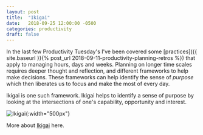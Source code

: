 ```yaml
---
layout: post
title:  "Ikigai"
date:   2018-09-25 12:00:00 -0500
categories: productivity
draft: false
---
```


In the last few Productivity Tuesday's I've been covered some [practices]({{ site.baseurl }}{% post_url 2018-09-11-productivity-planning-retros %}) that apply to managing hours, days and weeks. Planning on longer time scales requires deeper thought and reflection, and different frameworks to help make decisions. These frameworks can help identify the sense of _purpose_ which then liberates us to focus and make the most of every day.

Ikigai is one such framework. Ikigai helps to identify a sense of purpose by looking at the intersections of one's capability, opportunity and interest.

![Ikigai](/blog/assets/img/ikigai.jpg){:width="500px"}

More about [Ikigai](https://en.wikipedia.org/wiki/Ikigai) here.